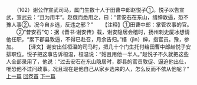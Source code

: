 　　（102）谢公作宣武司马，属门生数十人于田曹中郎赵悦子①。悦子以告宣武，宣武云：“且为用半”。赵俄而悉用之，曰：“昔安石在东山，缙绅敦逼，恐不豫人事②。况今自乡选，反违之邪？”
　　【注释】①田曹中郎：掌管农事的官。
　　②“昔安石”句：据《晋书·谢安传》载，谢安隐居会稽时，扬州刺史厦冰想请他任职，“累下郡县敦逼，不得已赴召，月余告归。”缙（jìn）绅，指官员。豫，参加。
　　【译文】谢安出任桓温的司马时，把几十个门生托付给田曹中郎赵悦子安排职位。悦子把这事告诉桓温，桓温说：“姑且用他一半人。”赵悦子不久就把这些人全部录用了，他说：“过去安石在东山隐居时，郡县的官员敦促、逼迫他出仕，唯恐他不过问政事。况且现在是他自己从家乡选来的人，怎么反而不依从他呢？”
<br>[上一篇](08_101) [回卷首](08_000) [下一篇](08_103)
